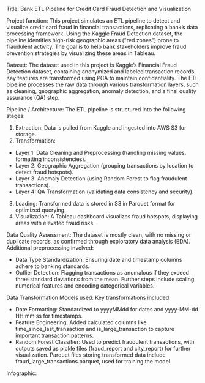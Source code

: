 Title: Bank ETL Pipeline for Credit Card Fraud Detection and Visualization

Project function: This project simulates an ETL pipeline to detect and visualize credit card fraud in financial transactions, replicating a bank’s data processing framework. Using the Kaggle Fraud Detection dataset, the pipeline identifies high-risk geographic areas ("red zones") prone to fraudulent activity. The goal is to help bank stakeholders improve fraud prevention strategies by visualizing these areas in Tableau.

Dataset: The dataset used in this project is Kaggle’s Financial Fraud Detection dataset, containing anonymized and labeled transaction records. Key features are transformed using PCA to maintain confidentiality. The ETL pipeline processes the raw data through various transformation layers, such as cleaning, geographic aggregation, anomaly detection, and a final quality assurance (QA) step.

Pipeline / Architecture: The ETL pipeline is structured into the following stages:
1. Extraction: Data is pulled from Kaggle and ingested into AWS S3 for storage.
2. Transformation:
  - Layer 1: Data Cleaning and Preprocessing (handling missing values, formatting inconsistencies).
  - Layer 2: Geographic Aggregation (grouping transactions by location to detect fraud hotspots).
  - Layer 3: Anomaly Detection (using Random Forest to flag fraudulent transactions).
  - Layer 4: QA Transformation (validating data consistency and security).
3. Loading: Transformed data is stored in S3 in Parquet format for optimized querying.
4. Visualization: A Tableau dashboard visualizes fraud hotspots, displaying areas with elevated fraud risks. 

Data Quality Assessment:
The dataset is mostly clean, with no missing or duplicate records, as confirmed through exploratory data analysis (EDA). Additional preprocessing involved:
-  Data Type Standardization: Ensuring date and timestamp columns adhere to banking standards.
-  Outlier Detection: Flagging transactions as anomalous if they exceed three standard deviations from the mean. Further steps include scaling numerical features and encoding categorical variables.

Data Transformation Models used:
Key transformations included:
-  Date Formatting: Standardized to yyyyMMdd for dates and yyyy-MM-dd HH:mm:ss for timestamps.
-  Feature Engineering: Added calculated columns like time_since_last_transaction and is_large_transaction to capture important transaction patterns.
-  Random Forest Classifier: Used to predict fraudulent transactions, with outputs saved as pickle files (fraud_report and city_report) for further visualization. Parquet files storing transformed data include             
   fraud_large_transactions.parquet, used for training the model.
   
Infographic:

